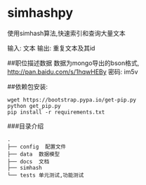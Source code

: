 # simhashpy
使用simhash算法,快速索引和查询大量文本

输入: 文本
输出: 重复文本及其id

##职位描述数据
数据为mongo导出的bson格式,  http://pan.baidu.com/s/1hqwHEBy 密码: im5v


##依赖包安装:
```
wget https://bootstrap.pypa.io/get-pip.py
python get_pip.py
pip install -r requirements.txt
```

###目录介绍
```
.
├── config  配置文件
├── data  数据模型
├── docs  文档
├── simhash
└── tests 单元测试,功能测试
```